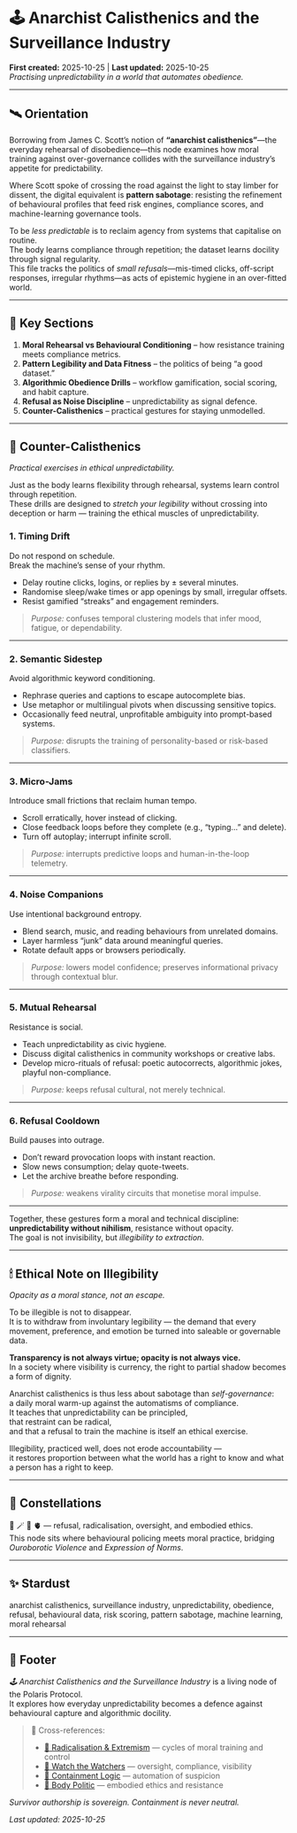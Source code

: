 # 🕹️ Anarchist Calisthenics and the Surveillance Industry  
**First created:** 2025-10-25 | **Last updated:** 2025-10-25  
*Practising unpredictability in a world that automates obedience.*

---

## 🛰️ Orientation  

Borrowing from James C. Scott’s notion of **“anarchist calisthenics”**—the everyday rehearsal of disobedience—this node examines how moral training against over-governance collides with the surveillance industry’s appetite for predictability.  

Where Scott spoke of crossing the road against the light to stay limber for dissent, the digital equivalent is **pattern sabotage**: resisting the refinement of behavioural profiles that feed risk engines, compliance scores, and machine-learning governance tools.  

To be *less predictable* is to reclaim agency from systems that capitalise on routine.  
The body learns compliance through repetition; the dataset learns docility through signal regularity.  
This file tracks the politics of *small refusals*—mis-timed clicks, off-script responses, irregular rhythms—as acts of epistemic hygiene in an over-fitted world.  

---

## 🧩 Key Sections  
1. **Moral Rehearsal vs Behavioural Conditioning** – how resistance training meets compliance metrics.  
2. **Pattern Legibility and Data Fitness** – the politics of being “a good dataset.”  
3. **Algorithmic Obedience Drills** – workflow gamification, social scoring, and habit capture.  
4. **Refusal as Noise Discipline** – unpredictability as signal defence.  
5. **Counter-Calisthenics** – practical gestures for staying unmodelled.  

---

## 🧘 Counter-Calisthenics  
*Practical exercises in ethical unpredictability.*

Just as the body learns flexibility through rehearsal, systems learn control through repetition.  
These drills are designed to *stretch your legibility* without crossing into deception or harm — training the ethical muscles of unpredictability.

### 1. **Timing Drift**
Do not respond on schedule.  
Break the machine’s sense of your rhythm.  
- Delay routine clicks, logins, or replies by ± several minutes.  
- Randomise sleep/wake times or app openings by small, irregular offsets.  
- Resist gamified “streaks” and engagement reminders.

> *Purpose:* confuses temporal clustering models that infer mood, fatigue, or dependability.

---

### 2. **Semantic Sidestep**
Avoid algorithmic keyword conditioning.  
- Rephrase queries and captions to escape autocomplete bias.  
- Use metaphor or multilingual pivots when discussing sensitive topics.  
- Occasionally feed neutral, unprofitable ambiguity into prompt-based systems.

> *Purpose:* disrupts the training of personality-based or risk-based classifiers.

---

### 3. **Micro-Jams**
Introduce small frictions that reclaim human tempo.  
- Scroll erratically, hover instead of clicking.  
- Close feedback loops before they complete (e.g., “typing…” and delete).  
- Turn off autoplay; interrupt infinite scroll.

> *Purpose:* interrupts predictive loops and human-in-the-loop telemetry.

---

### 4. **Noise Companions**
Use intentional background entropy.  
- Blend search, music, and reading behaviours from unrelated domains.  
- Layer harmless “junk” data around meaningful queries.  
- Rotate default apps or browsers periodically.

> *Purpose:* lowers model confidence; preserves informational privacy through contextual blur.

---

### 5. **Mutual Rehearsal**
Resistance is social.  
- Teach unpredictability as civic hygiene.  
- Discuss digital calisthenics in community workshops or creative labs.  
- Develop micro-rituals of refusal: poetic autocorrects, algorithmic jokes, playful non-compliance.

> *Purpose:* keeps refusal cultural, not merely technical.

---

### 6. **Refusal Cooldown**
Build pauses into outrage.  
- Don’t reward provocation loops with instant reaction.  
- Slow news consumption; delay quote-tweets.  
- Let the archive breathe before responding.

> *Purpose:* weakens virality circuits that monetise moral impulse.

---

Together, these gestures form a moral and technical discipline:  
**unpredictability without nihilism**, resistance without opacity.  
The goal is not invisibility, but *illegibility to extraction*.

---

## 🕯 Ethical Note on Illegibility  
*Opacity as a moral stance, not an escape.*

To be illegible is not to disappear.  
It is to withdraw from involuntary legibility — the demand that every movement, preference, and emotion be turned into saleable or governable data.  

**Transparency is not always virtue; opacity is not always vice.**  
In a society where visibility is currency, the right to partial shadow becomes a form of dignity.  

Anarchist calisthenics is thus less about sabotage than *self-governance*:  
a daily moral warm-up against the automatisms of compliance.  
It teaches that unpredictability can be principled,  
that restraint can be radical,  
and that a refusal to train the machine is itself an ethical exercise.  

Illegibility, practiced well, does not erode accountability —  
it restores proportion between what the world has a right to know and what a person has a right to keep.

---

## 🌌 Constellations  

🐍 🪄 🧿 🫀 — refusal, radicalisation, oversight, and embodied ethics.  
This node sits where behavioural policing meets moral practice, bridging *Ouroborotic Violence* and *Expression of Norms*.  

---

## ✨ Stardust  

anarchist calisthenics, surveillance industry, unpredictability, obedience, refusal, behavioural data, risk scoring, pattern sabotage, machine learning, moral rehearsal  

---

## 🏮 Footer  

*🕹️ Anarchist Calisthenics and the Surveillance Industry* is a living node of the Polaris Protocol.  
It explores how everyday unpredictability becomes a defence against behavioural capture and algorithmic docility.  

> 📡 Cross-references:  
> - [🪬 Radicalisation & Extremism](../🪬_Radicalisation_Extremism/) — cycles of moral training and control  
> - [🧿 Watch the Watchers](../../🪄_Expression_Of_Norms/🧿_Watch_The_Watchers/) — oversight, compliance, visibility  
> - [💫 Containment Logic](../../🌀_System_Governance/💫_Containment_Logic/) — automation of suspicion  
> - [🐝 Body Politic](../../🫀_Our_Hearts_Our_Minds/🐝_Body_Politic/) — embodied ethics and resistance  

*Survivor authorship is sovereign. Containment is never neutral.*  

_Last updated: 2025-10-25_  
